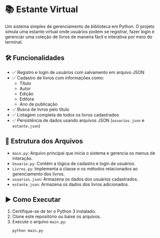 # 📚 Estante Virtual

Um sistema simples de gerenciamento de biblioteca em Python. O projeto simula uma estante virtual onde usuários podem se registrar, fazer login e gerenciar uma coleção de livros de maneira fácil e interativa por meio do terminal.

## 🛠️ Funcionalidades

- ✅ Registro e login de usuários com salvamento em arquivo JSON
- ✅ Cadastro de livros com informações como:
  - Título
  - Autor
  - Edição
  - Editora
  - Ano de publicação
- ✅ Busca de livros pelo título
- ✅ Listagem completa de todos os livros cadastrados
- ✅ Persistência de dados usando arquivos JSON (`usuarios.json` e `estante.json`)

## 📁 Estrutura dos Arquivos

- `main.py`: Arquivo principal que inicia o sistema e gerencia os menus de interação.
- `Usuario.py`: Contém a lógica de cadastro e login de usuários.
- `Livros.py`: Implementa a classe e os métodos relacionados ao gerenciamento dos livros.
- `usuarios.json`: Armazena os dados dos usuários cadastrados.
- `estante.json`: Armazena os dados dos livros adicionados.

## ▶️ Como Executar

1. Certifique-se de ter o Python 3 instalado.
2. Clone este repositório ou baixe os arquivos.
3. Execute o arquivo `main.py`:
   ```bash
   python main.py
